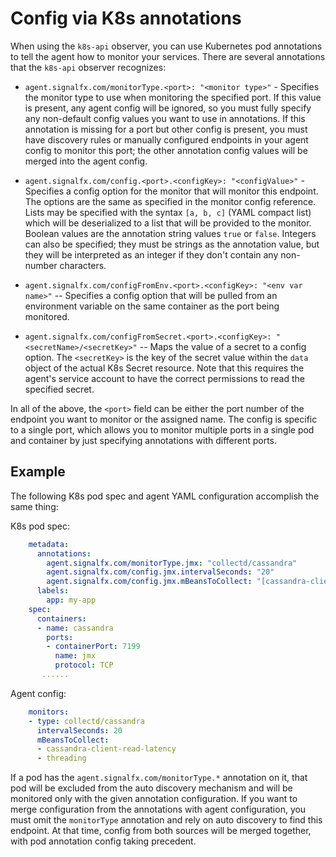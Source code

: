 # Config via K8s annotations

When using the `k8s-api` observer, you can use Kubernetes pod annotations to
tell the agent how to monitor your services.  There are several annotations
that the `k8s-api` observer recognizes:

- `agent.signalfx.com/monitorType.<port>: "<monitor type>"` - Specifies the
	monitor type to use when monitoring the specified port.  If this value is
	present, any agent config will be ignored, so you must fully specify any
	non-default config values you want to use in annotations.  If this
	annotation is missing for a port but other config is present, you must have
	discovery rules or manually configured endpoints in your agent config to
	monitor this port; the other annotation config values will be merged into
	the agent config.

- `agent.signalfx.com/config.<port>.<configKey>: "<configValue>"` - Specifies
	a config option for the monitor that will monitor this endpoint.  The
	options are the same as specified in the monitor config reference.  Lists
	may be specified with the syntax `[a, b, c]` (YAML compact list) which
	will be deserialized to a list that will be provided to the monitor.
	Boolean values are the annotation string values `true` or
	`false`.  Integers can also be specified; they must be strings as the
	annotation value, but they will be interpreted as an integer if they don't
	contain any non-number characters.

- `agent.signalfx.com/configFromEnv.<port>.<configKey>: "<env var name>"` --
	Specifies a config option that will be pulled from an environment variable
	on the same container as the port being monitored.

- `agent.signalfx.com/configFromSecret.<port>.<configKey>:
	"<secretName>/<secretKey>"` -- Maps the value of a secret to a config
	option.  The `<secretKey>` is the key of the secret value within the
	`data` object of the actual K8s Secret resource.  Note that this requires
	the agent's service account to have the correct permissions to read the
	specified secret.

In all of the above, the `<port>` field can be either the port number of the
endpoint you want to monitor or the assigned name.  The config is specific to a
single port, which allows you to monitor multiple ports in a single pod and
container by just specifying annotations with different ports.

## Example

The following K8s pod spec and agent YAML configuration accomplish the same
thing:

K8s pod spec:

```yaml
    metadata:
      annotations:
        agent.signalfx.com/monitorType.jmx: "collectd/cassandra"
        agent.signalfx.com/config.jmx.intervalSeconds: "20"
        agent.signalfx.com/config.jmx.mBeansToCollect: "[cassandra-client-read-latency, threading]"
      labels:
        app: my-app
    spec:
      containers:
      - name: cassandra
        ports:
        - containerPort: 7199
          name: jmx
          protocol: TCP
       ......
```

Agent config:

```yaml
    monitors:
    - type: collectd/cassandra
      intervalSeconds: 20
      mBeansToCollect:
      - cassandra-client-read-latency
      - threading
```

If a pod has the `agent.signalfx.com/monitorType.*` annotation on it, that
pod will be excluded from the auto discovery mechanism and will be monitored
only with the given annotation configuration.  If you want to merge
configuration from the annotations with agent configuration, you must omit the
`monitorType` annotation and rely on auto discovery to find this endpoint.
At that time, config from both sources will be merged together, with pod
annotation config taking precedent.

